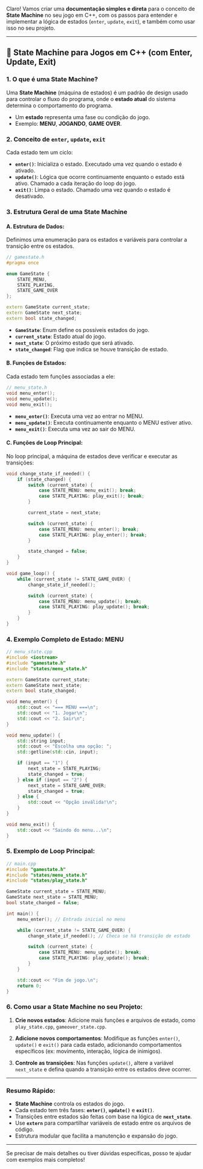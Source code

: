 Claro! Vamos criar uma **documentação simples e direta** para o conceito de **State Machine** no seu jogo em C++, com os passos para entender e implementar a lógica de estados (`enter`, `update`, `exit`), e também como usar isso no seu projeto.

---

## 🚀 **State Machine para Jogos em C++ (com Enter, Update, Exit)**

### **1. O que é uma State Machine?**
Uma **State Machine** (máquina de estados) é um padrão de design usado para controlar o fluxo do programa, onde o **estado atual** do sistema determina o comportamento do programa.

- Um **estado** representa uma fase ou condição do jogo.
- Exemplo: **MENU**, **JOGANDO**, **GAME OVER**.

### **2. Conceito de `enter`, `update`, `exit`**
Cada estado tem um ciclo:
- **`enter()`**: Inicializa o estado. Executado uma vez quando o estado é ativado.
- **`update()`**: Lógica que ocorre continuamente enquanto o estado está ativo. Chamado a cada iteração do loop do jogo.
- **`exit()`**: Limpa o estado. Chamado uma vez quando o estado é desativado.

### **3. Estrutura Geral de uma State Machine**

#### **A. Estrutura de Dados:**
Definimos uma enumeração para os estados e variáveis para controlar a transição entre os estados.

```cpp
// gamestate.h
#pragma once

enum GameState {
    STATE_MENU,
    STATE_PLAYING,
    STATE_GAME_OVER
};

extern GameState current_state;
extern GameState next_state;
extern bool state_changed;
```

- **`GameState`**: Enum define os possíveis estados do jogo.
- **`current_state`**: Estado atual do jogo.
- **`next_state`**: O próximo estado que será ativado.
- **`state_changed`**: Flag que indica se houve transição de estado.

#### **B. Funções de Estados**:

Cada estado tem funções associadas a ele:

```cpp
// menu_state.h
void menu_enter();
void menu_update();
void menu_exit();
```

- **`menu_enter()`**: Executa uma vez ao entrar no MENU.
- **`menu_update()`**: Executa continuamente enquanto o MENU estiver ativo.
- **`menu_exit()`**: Executa uma vez ao sair do MENU.

#### **C. Funções de Loop Principal:**

No loop principal, a máquina de estados deve verificar e executar as transições:

```cpp
void change_state_if_needed() {
    if (state_changed) {
        switch (current_state) {
            case STATE_MENU: menu_exit(); break;
            case STATE_PLAYING: play_exit(); break;
        }

        current_state = next_state;

        switch (current_state) {
            case STATE_MENU: menu_enter(); break;
            case STATE_PLAYING: play_enter(); break;
        }

        state_changed = false;
    }
}

void game_loop() {
    while (current_state != STATE_GAME_OVER) {
        change_state_if_needed();

        switch (current_state) {
            case STATE_MENU: menu_update(); break;
            case STATE_PLAYING: play_update(); break;
        }
    }
}
```

### **4. Exemplo Completo de Estado: MENU**

```cpp
// menu_state.cpp
#include <iostream>
#include "gamestate.h"
#include "states/menu_state.h"

extern GameState current_state;
extern GameState next_state;
extern bool state_changed;

void menu_enter() {
    std::cout << "=== MENU ===\n";
    std::cout << "1. Jogar\n";
    std::cout << "2. Sair\n";
}

void menu_update() {
    std::string input;
    std::cout << "Escolha uma opção: ";
    std::getline(std::cin, input);

    if (input == "1") {
        next_state = STATE_PLAYING;
        state_changed = true;
    } else if (input == "2") {
        next_state = STATE_GAME_OVER;
        state_changed = true;
    } else {
        std::cout << "Opção inválida!\n";
    }
}

void menu_exit() {
    std::cout << "Saindo do menu...\n";
}
```

### **5. Exemplo de Loop Principal:**

```cpp
// main.cpp
#include "gamestate.h"
#include "states/menu_state.h"
#include "states/play_state.h"

GameState current_state = STATE_MENU;
GameState next_state = STATE_MENU;
bool state_changed = false;

int main() {
    menu_enter(); // Entrada inicial no menu

    while (current_state != STATE_GAME_OVER) {
        change_state_if_needed(); // Checa se há transição de estado

        switch (current_state) {
            case STATE_MENU: menu_update(); break;
            case STATE_PLAYING: play_update(); break;
        }
    }

    std::cout << "Fim de jogo.\n";
    return 0;
}
```

### **6. Como usar a State Machine no seu Projeto:**

1. **Crie novos estados**: Adicione mais funções e arquivos de estado, como `play_state.cpp`, `gameover_state.cpp`.
   
2. **Adicione novos comportamentos**: Modifique as funções `enter()`, `update()` e `exit()` para cada estado, adicionando comportamentos específicos (ex: movimento, interação, lógica de inimigos).

3. **Controle as transições**: Nas funções `update()`, altere a variável `next_state` e defina quando a transição entre os estados deve ocorrer.

---

### **Resumo Rápido:**

- **State Machine** controla os estados do jogo.
- Cada estado tem três fases: **`enter()`**, **`update()`** e **`exit()`**.
- Transições entre estados são feitas com base na lógica de **`next_state`**.
- Use **`extern`** para compartilhar variáveis de estado entre os arquivos de código.
- Estrutura modular que facilita a manutenção e expansão do jogo.

---

Se precisar de mais detalhes ou tiver dúvidas específicas, posso te ajudar com exemplos mais completos!